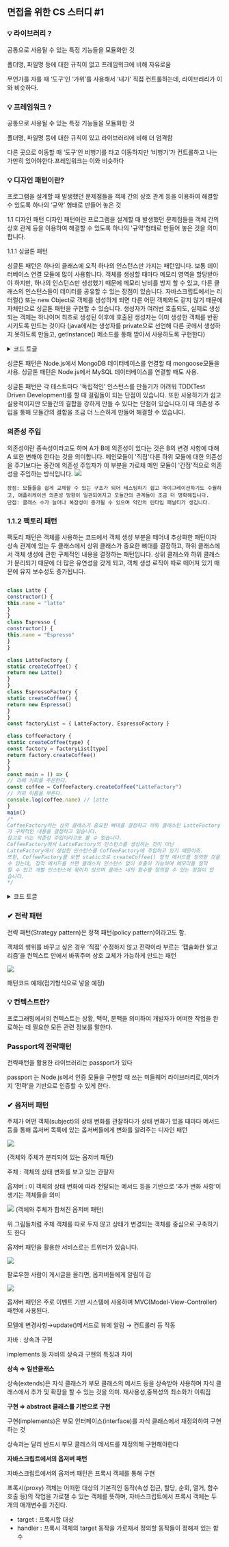 

## 면접을 위한 CS 스터디 #1


### 💡 라이브러리 ?

공통으로 사용될 수 있는 특정 기능들을 모듈화한 것

폴더명, 파일명 등에 대한 규칙이 없고 프레임워크에 비해 자유로움

무언가를 자를 때 ‘도구’인 ‘가위’를 사용해서 ‘내가’ 직접 컨트롤하는데, 라이브러리가 이와 비슷하다.

### 💡 프레임워크 ?

공통으로 사용될 수 있는 특정 기능들을 모듈화한 것

폴더명, 파일명 등에 대한 규칙이 있고 라이브러리에 비해 더 엄격함

다른 곳으로 이동할 때 ‘도구’인 비행기를 타고 이동하지만 ‘비행기’가 컨트롤하고 나는 가만히 있어야한다.프레임워크는 이와 비슷하다

### 💡 디자인 패턴이란?

프로그램을 설계할 때 발생했던 문제점들을 객체 간의 상호 관계 등을 이용하여 해결할 수 있도록 하나의 ‘규약’ 형태로 만들어 놓은 것

1.1 디자인 패턴
디자인 패턴이란 프로그램을 설계할 때 발생했던 문제점들을 객체 간의 상호 관계 등을 이용하여 해결할 수 있도록 하나의 '규약'형태로 만들어 놓은 것을 의미합니다.



1.1.1 싱글톤 패턴

싱글톤 패턴은 하나의 클래스에 오직 하나의 인스턴스만 가지는 패턴입니다. 보통 데이터베이스 연결 모듈에 많이 사용합니다.
객체를 생성할 때마다 메모리 영역을 할당받아야 하지만, 하나의 인스턴스만 생성했기 때문에 메모리 낭비를 방지 할 수 있고, 다른 클래스의 인스턴스들이 데이터를 공유할 수 있는 장점이 있습니다.
자바스크립트에서는 리터럴{} 또는 new Object로 객체를 생성하게 되면 다른 어떤 객체와도 같지 않기 때문에 자체만으로 싱글톤 패턴을 구현할 수 있습니다.
생성자가 여러번 호출되도, 실제로 생성되는 객체는 하나이며 최초로 생성된 이후에 호출된 생성자는 이미 생성한 객체를 반환시키도록 만드는 것이다
(java에서는 생성자를 private으로 선언해 다른 곳에서 생성하지 못하도록 만들고, getInstance() 메소드를 통해 받아서 사용하도록 구현한다)

<details>
<summary>코드 토글</summary>
<div markdown="1">

```javascript

class Singleton {
constructor() {
if (!Singleton.instance) {
Singleton.instance = this
}
return Singleton.instance
}
getInstance() {
return this
}
}
const a = new Singleton()
const b = new Singleton()
console.log(a === b) // true
java

class Singleton {
private static class singleInstanceHolder {
private static final Singleton INSTANCE = new Singleton();
}
public static Singleton getInstance() {
return singleInstanceHolder.INSTANCE;
}
}

public class HelloWorld{
public static void main(String []args){
Singleton a = Singleton.getInstance();
Singleton b = Singleton.getInstance();
System.out.println(a.hashCode());
System.out.println(b.hashCode());  
if (a == b){
System.out.println(true);
}
}
}
/*
705927765
705927765
true
1. 클래스안에 클래스(Holder), static이며 중첩된 클래스인 singleInstanceHolder를
   기반으로 객체를 선언했기 때문에 한 번만 로드되므로 싱글톤 클래스의 인스턴스는 애플리케이션 당 하나만 존재하며
   클래스가 두 번 로드되지 않기 때문에 두 스레드가 동일한 JVM에서 2개의 인스턴스를 생성할 수 없습니다.
   그렇기 때문에 동기화, 즉 synchronized를 신경쓰지 않아도 됩니다.
2. final 키워드를 통해서 read only 즉, 다시 값이 할당되지 않도록 했습니다.
3. 중첩클래스 Holder로 만들었기 때문에 싱글톤 클래스가 로드될 때 클래스가 메모리에 로드되지 않고
   어떠한 모듈에서 getInstance()메서드가 호출할 때 싱글톤 객체를 최초로 생성 및 리턴하게 됩니다.
   */
```

</div>
</details>

싱글톤 패턴은 Node.js에서 MongoDB 데이터베이스를 연결할 때 mongoose모듈을 사용.
싱글톤 패턴은 Node.js에서 MySQL 데이터베이스를 연결할 때도 사용.

싱글톤 패턴은 각 테스트마다 '독립적인' 인스턴스를 만들기가 어려워 TDD(Test Driven Development)를 할 때 걸림돌이 되는 단점이 있습니다. 또한 사용하기가 쉽고 실용적이지만 모듈간의 결합을 강하게 만들 수 있다는 단점이 있습니다.이 때 의존성 주입을 통해 모듈간의 결합을 조금 더 느슨하게 만들어 해결할 수 있습니다.

### 의존성 주입

의존성이란 종속성이라고도 하며 A가 B에 의존성이 있다는 것은 B의 변경 사항에 대해 A 또한 변해야 한다는 것을 의미합니다. 메인모듈이 '직접'다른 하위 모듈에 대한 의존성을 주기보다는 중간에 의존성 주입자가 이 부분을 가로채 메인 모듈이 '간접'적으로 의존성을 주입하는 방식입니다.
![](https://velog.velcdn.com/images/guddyd6761/post/da1749be-13c9-4a42-9a23-20a2825b64e7/image.png)
```
장점: 모듈들을 쉽게 교체할 수 있는 구조가 되어 테스팅하기 쉽고 마이그레이션하기도 수월하고, 애플리케이션 의존성 방향이 일관되어지고 모듈간의 관계들이 조금 더 명확해집니다.
단점: 클래스 수가 늘어나 복잡성이 증가될 수 있으며 약간의 린타임 패널티가 생깁니다.
```
### 1.1.2 팩토리 패턴

팩토리 패턴은 객체를 사용하는 코드에서 객체 생성 부분을 떼어내 추상화한 패턴이자 상속 관계에 있는 두 클래스에서 상위 클래스가 중요한 뼈대를 결정하고,
하위 클래스에서 객체 생성에 관한 구체적인 내용을 결정하는 패턴입니다.
상위 클래스와 하위 클래스가 분리되기 때문에 더 많은 유연성을 갖게 되고,
객체 생성 로직이 따로 떼어져 있기 때문에 유지 보수성도 증가됩니다.

``` javascript

class Latte {
constructor() {
this.name = "latte"
}
}
class Espresso {
constructor() {
this.name = "Espresso"
}
}

class LatteFactory {
static createCoffee() {
return new Latte()
}
}
class EspressoFactory {
static createCoffee() {
return new Espresso()
}
}
const factoryList = { LatteFactory, EspressoFactory }

class CoffeeFactory {
static createCoffee(type) {
const factory = factoryList[type]
return factory.createCoffee()
}
}   
const main = () => {
// 라떼 커피를 주문한다.  
const coffee = CoffeeFactory.createCoffee("LatteFactory")  
// 커피 이름을 부른다.  
console.log(coffee.name) // latte
}
main()
/*
CoffeeFactory라는 상위 클래스가 중요한 뼈대를 결정하고 하위 클래스인 LatteFactory
가 구체적인 내용을 결정하고 있습니다.
참고로 이는 의존성 주입이라고도 볼 수 있습니다.
CoffeeFactory에서 LatteFactory의 인스턴스를 생성하는 것이 아닌
LatteFactory에서 생성한 인스턴스를 CoffeeFactory에 주입하고 있기 때문이죠.
또한, CoffeeFactory를 보면 static으로 createCoffee() 정적 메서드를 정의한 것을 알
수 있는데, 정적 메서드를 쓰면 클래스의 인스턴스 없이 호출이 가능하여 메모리를 절약
할 수 있고 개별 인스턴스에 묶이지 않으며 클래스 내의 함수를 정의할 수 있는 장점이 있
습니다.
*/
```

<details>
<summary>코드 토글</summary>
<div markdown="1">

```java

abstract class Coffee {
public abstract int getPrice();

    @Override
    public String toString(){
        return "Hi this coffee is "+ this.getPrice();
    }
}

class CoffeeFactory {
public static Coffee getCoffee(String type, int price){
if("Latte".equalsIgnoreCase(type)) return new Latte(price);
else if("Americano".equalsIgnoreCase(type)) return new Americano(price);
else{
return new DefaultCoffee();
}
}
}
class DefaultCoffee extends Coffee {
private int price;

    public DefaultCoffee() {
        this.price = -1;
    }

    @Override
    public int getPrice() {
        return this.price;
    }
}
class Latte extends Coffee {
private int price;

    public Latte(int price){
        this.price=price; 
    }
    @Override
    public int getPrice() {
        return this.price;
    } 
}
class Americano extends Coffee {
private int price;

    public Americano(int price){
        this.price=price; 
    }
    @Override
    public int getPrice() {
        return this.price;
    } 
}
public class HelloWorld{
public static void main(String []args){
Coffee latte = CoffeeFactory.getCoffee("Latte", 4000);
Coffee ame = CoffeeFactory.getCoffee("Americano",3000);
System.out.println("Factory latte ::"+latte);
System.out.println("Factory ame ::"+ame);
}
}
/*
Factory latte ::Hi this coffee is 4000
Factory ame ::Hi this coffee is 3000
*/
```
</div>
</details>

### ✔ 전략 패턴

전략 패턴(Strategy pattern)은 정책 패턴(policy pattern)이라고도 함.

객체의 행위를 바꾸고 싶은 경우 ‘직접’ 수정하지 않고 전략이라 부르는 ‘캡슐화한 알고리즘’을 컨텍스트 안에서 바꿔주며 상호 교체가 가능하게 만드는 패턴

![](https://velog.velcdn.com/images/guddyd6761/post/31bf79d7-80c8-4949-af11-0ef7a64c2a03/image.png)

패턴코드 예제(접기형식으로 넣을 예정)

### 💡 컨텍스트란?

프로그래밍에서의 컨텍스트는 상황, 맥락, 문맥을 의미하여 개발자가 어떠한 작업을 완료하는 데 필요한 모든 관련 정보를 말한다.

### Passport의 전략패턴

전략패턴을 활용한 라이브러리는 passport가 있다

passport 는 Node.js에서 인증 모듈을 구현할 때 쓰는 미들웨어 라이브러리로,여러가지 ‘전략’을 기반으로 인증할 수 있게 한다.

### ✔ 옵저버 패턴

주체가 어떤 객체(subject)의 상태 변화를 관찰하다가 상태 변화가 있을 때마다 메서드 등을 통해 옵저버 목록에 있는 옵저버들에게 변화를 알려주는 디자인 패턴

![](https://velog.velcdn.com/images/guddyd6761/post/c3d79a05-b927-4873-ac59-822006d0d997/image.png)

(객체와 주체가 분리되어 있는 옵저버 패턴)

주체 : 객체의 상태 변화를 보고 있는 관찰자

옵저버 : 이 객체의 상태 변화에 따라 전달되는 메서드 등을 기반으로 ‘추가 변화 사항’이 생기는 객체들을 의미

![](https://velog.velcdn.com/images/guddyd6761/post/7355e407-ac08-4629-9f10-d2987e5d0ece/image.png)
(객체와 주체가 합쳐진 옵저버 패턴)

위 그림들처럼 주체 객체를 따로 두지 않고 상태가 변경되는 객체를 중심으로 구축하기도 한다

옵저버 패턴을 활용한 서비스로는 트위터가 있습니다.

![](https://velog.velcdn.com/images/guddyd6761/post/34fac65c-78b1-4ea1-87ee-92431372b091/image.png)

팔로우한 사람이 게시글을 올리면, 옵저버들에게 알림이 감

![](https://velog.velcdn.com/images/guddyd6761/post/2c756d8d-10d2-4c33-89b9-6319179963ea/image.png)

옵저버 패턴은 주로 이벤트 기반 시스템에 사용하며 MVC(Model-View-Controller)패턴에 사용된다.

모델에 변경사항→update()메서드로  뷰에 알림 → 컨트롤러 등 작동

자바 : 상속과 구현

implements 등 자바의 상속과 구현의 특징과 차이

**상속  ⇒ 일반클래스**

상속(extends)은 자식 클래스가 부모 클래스의 메서드 등을 상속받아 사용하며 자식 클래스에서 추가 및 확장을 할 수 있는 것을 의미. 재사용성,중복성의 최소화가 이뤄짐

**구현 ⇒ abstract 클래스를 기반으로 구현**

구현(implements)은 부모 인터페이스(interface)를 자식 클래스에서 재정의하여 구현하는 것

상속과는 달리 반드시 부모 클래스의 메서드를 재정의해 구현해야한다

**자바스크립트에서의 옵저버 패턴**

자바스크립트에서의 옵저버 패턴은 프록시 객체를 통해 구현

프록시(proxy) 객체는 어떠한 대상의 기본적인 동작(속성 접근, 할당, 순회, 열거, 함수 호출 등)의 작업을 가로챌 수 있는 객체를 뜻하며, 자바스크립트에서 프록시 객체는 두 개의 매개변수를 가진다.

- target : 프록시할 대상
- handler : 프록시 객체의 target 동작을 가로채서 정의할 동작들이 정해져 있는 함수